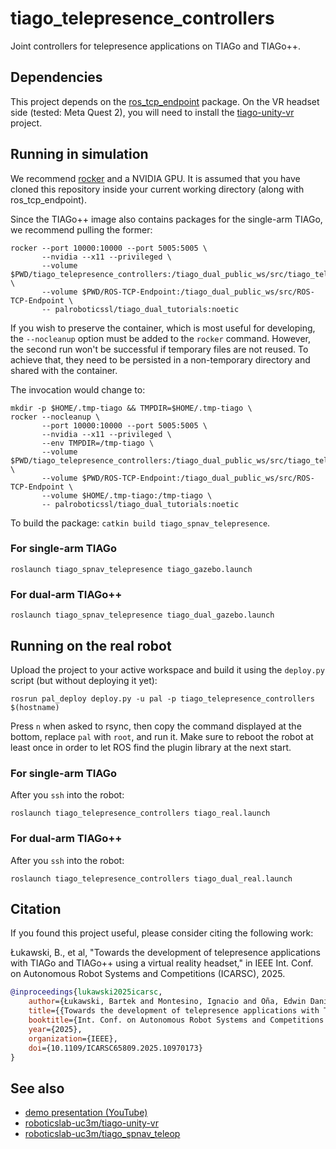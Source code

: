 # tiago_telepresence_controllers

Joint controllers for telepresence applications on TIAGo and TIAGo++.

## Dependencies

This project depends on the [ros_tcp_endpoint](https://github.com/Unity-Technologies/ROS-TCP-Endpoint) package. On the VR headset side (tested: Meta Quest 2), you will need to install the [tiago-unity-vr](https://github.com/roboticslab-uc3m/tiago-unity-vr) project.

## Running in simulation

We recommend [rocker](https://github.com/osrf/rocker) and a NVIDIA GPU. It is assumed that you have cloned this repository inside your current working directory (along with ros_tcp_endpoint).

Since the TIAGo++ image also contains packages for the single-arm TIAGo, we recommend pulling the former:

```
rocker --port 10000:10000 --port 5005:5005 \
       --nvidia --x11 --privileged \
       --volume $PWD/tiago_telepresence_controllers:/tiago_dual_public_ws/src/tiago_telepresence_controllers \
       --volume $PWD/ROS-TCP-Endpoint:/tiago_dual_public_ws/src/ROS-TCP-Endpoint \
       -- palroboticssl/tiago_dual_tutorials:noetic
```

If you wish to preserve the container, which is most useful for developing, the `--nocleanup` option must be added to the `rocker` command. However, the second run won't be successful if temporary files are not reused. To achieve that, they need to be persisted in a non-temporary directory and shared with the container.

The invocation would change to:

```
mkdir -p $HOME/.tmp-tiago && TMPDIR=$HOME/.tmp-tiago \
rocker --nocleanup \
       --port 10000:10000 --port 5005:5005 \
       --nvidia --x11 --privileged \
       --env TMPDIR=/tmp-tiago \
       --volume $PWD/tiago_telepresence_controllers:/tiago_dual_public_ws/src/tiago_telepresence_controllers \
       --volume $PWD/ROS-TCP-Endpoint:/tiago_dual_public_ws/src/ROS-TCP-Endpoint \
       --volume $HOME/.tmp-tiago:/tmp-tiago \
       -- palroboticssl/tiago_dual_tutorials:noetic
```

To build the package: `catkin build tiago_spnav_telepresence`.

### For single-arm TIAGo

```
roslaunch tiago_spnav_telepresence tiago_gazebo.launch
```

### For dual-arm TIAGo++

```
roslaunch tiago_spnav_telepresence tiago_dual_gazebo.launch
```

## Running on the real robot

Upload the project to your active workspace and build it using the `deploy.py` script (but without deploying it yet):

```
rosrun pal_deploy deploy.py -u pal -p tiago_telepresence_controllers $(hostname)
```

Press `n` when asked to rsync, then copy the command displayed at the bottom, replace `pal` with `root`, and run it. Make sure to reboot the robot at least once in order to let ROS find the plugin library at the next start.

### For single-arm TIAGo

After you `ssh` into the robot:

```
roslaunch tiago_telepresence_controllers tiago_real.launch
```

### For dual-arm TIAGo++

After you `ssh` into the robot:

```
roslaunch tiago_telepresence_controllers tiago_dual_real.launch
```

## Citation

If you found this project useful, please consider citing the following work:

Łukawski, B., et al, "Towards the development of telepresence applications with TIAGo and TIAGo++ using a virtual reality headset," in IEEE Int. Conf. on Autonomous Robot Systems and Competitions (ICARSC), 2025.

```bibtex
@inproceedings{lukawski2025icarsc,
    author={Łukawski, Bartek and Montesino, Ignacio and Oña, Edwin Daniel and Victores, Juan G. and Balaguer, Carlos and Jardón, Alberto},
    title={{Towards the development of telepresence applications with TIAGo and TIAGo++ using a virtual reality headset}},
    booktitle={Int. Conf. on Autonomous Robot Systems and Competitions (ICARSC)},
    year={2025},
    organization={IEEE},
    doi={10.1109/ICARSC65809.2025.10970173}
}
```

## See also

- [demo presentation (YouTube)](https://youtu.be/fTSV94tmdCE)
- [roboticslab-uc3m/tiago-unity-vr](https://github.com/roboticslab-uc3m/tiago-unity-vr)
- [roboticslab-uc3m/tiago_spnav_teleop](https://github.com/roboticslab-uc3m/tiago_spnav_teleop)
